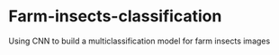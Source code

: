 # Farm-insects-classification
Using CNN to build a multiclassification model for farm insects images
